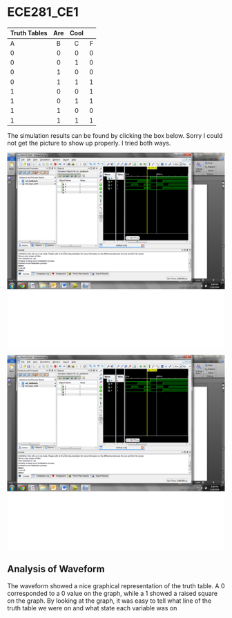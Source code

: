 ECE281_CE1
==========

| Truth Tables  | Are           | Cool  | |
| ------------- |:-------------:|:-------------:| -----:|
| A          |B       |C       |F       |
| 0          |0       |0       |0       |
| 0          |0       |1       |0       |
| 0          |1       |0       |0       |
| 0          |1       |1       |1       |
| 1          |0       |0       |1       |
| 1          |0       |1       |1       |
| 1          |1       |0       |0       |
| 1          |1       |1       |1       |

The simulation results can be found by clicking the box below. Sorry I could not get the picture to show up properly. I tried both ways.

![alt text](https://github.com/JacobLawson/ECE281_CE1/blob/master/CE_1.png "Sim Results")

![alt text][table]

[table]: https://github.com/JacobLawson/ECE281_CE1/blob/master/CE_1.png "Sim Results"

## Analysis of Waveform

The waveform showed a nice graphical representation of the truth table. A 0 corresponded to a 0 value on the graph, while a 1 showed a raised square on the graph. By looking at the graph, it was easy to tell what line of the truth table we were on and what state each variable was on

